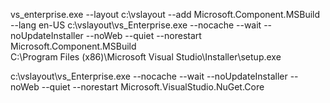 vs_enterprise.exe --layout c:\vslayout --add Microsoft.Component.MSBuild --lang en-US
c:\vslayout\vs_Enterprise.exe --nocache --wait --noUpdateInstaller --noWeb --quiet --norestart Microsoft.Component.MSBuild	
C:\Program Files (x86)\Microsoft Visual Studio\Installer\setup.exe


c:\vslayout\vs_Enterprise.exe --nocache --wait --noUpdateInstaller --noWeb --quiet --norestart Microsoft.VisualStudio.NuGet.Core